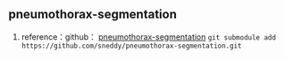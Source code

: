 ## pneumothorax-segmentation
1. reference：github： [pneumothorax-segmentation](https://github.com/sneddy/pneumothorax-segmentation)
`git submodule add https://github.com/sneddy/pneumothorax-segmentation.git`

